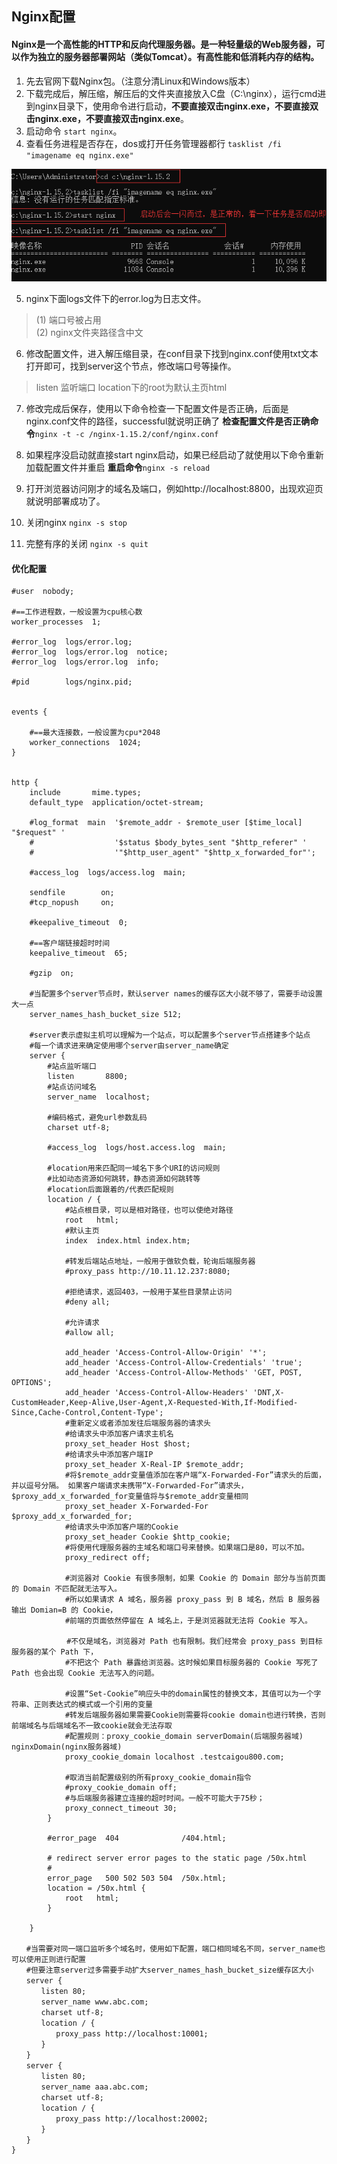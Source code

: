 ## Nginx配置
#### Nginx是一个高性能的HTTP和反向代理服务器。是一种轻量级的Web服务器，可以作为独立的服务器部署网站（类似Tomcat）。有高性能和低消耗内存的结构。

1. 先去官网下载Nginx包。（注意分清Linux和Windows版本）
2. 下载完成后，解压缩，解压后的文件夹直接放入C盘（C:\nginx），运行cmd进到nginx目录下，使用命令进行启动，**不要直接双击nginx.exe，不要直接双击nginx.exe，不要直接双击nginx.exe**。
3. 启动命令 `start nginx`。
4. 查看任务进程是否存在，dos或打开任务管理器都行 `tasklist /fi "imagename eq nginx.exe"` 

![nginx](../.vuepress/public/nginx.png)

5. nginx下面logs文件下的error.log为日志文件。
>(1) 端口号被占用  
(2) nginx文件夹路径含中文

6. 修改配置文件，进入解压缩目录，在conf目录下找到nginx.conf使用txt文本打开即可，找到server这个节点，修改端口号等操作。
>listen 监听端口
location下的root为默认主页html

7. 修改完成后保存，使用以下命令检查一下配置文件是否正确，后面是nginx.conf文件的路径，successful就说明正确了  **检查配置文件是否正确命令**`nginx -t -c /nginx-1.15.2/conf/nginx.conf`

8. 如果程序没启动就直接start nginx启动，如果已经启动了就使用以下命令重新加载配置文件并重启  **重启命令**`nginx -s reload`

9. 打开浏览器访问刚才的域名及端口，例如http://localhost:8800，出现欢迎页就说明部署成功了。

10. 关闭nginx `nginx -s stop`

11. 完整有序的关闭 `nginx -s quit` 


#### 优化配置
```
#user  nobody;

#==工作进程数，一般设置为cpu核心数
worker_processes  1;

#error_log  logs/error.log;
#error_log  logs/error.log  notice;
#error_log  logs/error.log  info;

#pid        logs/nginx.pid;


events {

    #==最大连接数，一般设置为cpu*2048
    worker_connections  1024;
}


http {
    include       mime.types;
    default_type  application/octet-stream;

    #log_format  main  '$remote_addr - $remote_user [$time_local] "$request" '
    #                  '$status $body_bytes_sent "$http_referer" '
    #                  '"$http_user_agent" "$http_x_forwarded_for"';

    #access_log  logs/access.log  main;

    sendfile        on;
    #tcp_nopush     on;

    #keepalive_timeout  0;
    
    #==客户端链接超时时间
    keepalive_timeout  65;

    #gzip  on;

    #当配置多个server节点时，默认server names的缓存区大小就不够了，需要手动设置大一点
    server_names_hash_bucket_size 512;

    #server表示虚拟主机可以理解为一个站点，可以配置多个server节点搭建多个站点
    #每一个请求进来确定使用哪个server由server_name确定
    server {
        #站点监听端口
        listen       8800;
        #站点访问域名
        server_name  localhost;
        
        #编码格式，避免url参数乱码
        charset utf-8;

        #access_log  logs/host.access.log  main;

        #location用来匹配同一域名下多个URI的访问规则
        #比如动态资源如何跳转，静态资源如何跳转等
        #location后面跟着的/代表匹配规则
        location / {
            #站点根目录，可以是相对路径，也可以使绝对路径
            root   html;
            #默认主页
            index  index.html index.htm;
            
            #转发后端站点地址，一般用于做软负载，轮询后端服务器
            #proxy_pass http://10.11.12.237:8080;

            #拒绝请求，返回403，一般用于某些目录禁止访问
            #deny all;
            
            #允许请求
            #allow all;
            
            add_header 'Access-Control-Allow-Origin' '*';
            add_header 'Access-Control-Allow-Credentials' 'true';
            add_header 'Access-Control-Allow-Methods' 'GET, POST, OPTIONS';
            add_header 'Access-Control-Allow-Headers' 'DNT,X-CustomHeader,Keep-Alive,User-Agent,X-Requested-With,If-Modified-Since,Cache-Control,Content-Type';
            #重新定义或者添加发往后端服务器的请求头
            #给请求头中添加客户请求主机名
            proxy_set_header Host $host;
            #给请求头中添加客户端IP
            proxy_set_header X-Real-IP $remote_addr;
            #将$remote_addr变量值添加在客户端“X-Forwarded-For”请求头的后面，并以逗号分隔。 如果客户端请求未携带“X-Forwarded-For”请求头，$proxy_add_x_forwarded_for变量值将与$remote_addr变量相同  
            proxy_set_header X-Forwarded-For $proxy_add_x_forwarded_for;
            #给请求头中添加客户端的Cookie
            proxy_set_header Cookie $http_cookie;
            #将使用代理服务器的主域名和端口号来替换。如果端口是80，可以不加。
            proxy_redirect off;
            
            #浏览器对 Cookie 有很多限制，如果 Cookie 的 Domain 部分与当前页面的 Domain 不匹配就无法写入。
            #所以如果请求 A 域名，服务器 proxy_pass 到 B 域名，然后 B 服务器输出 Domian=B 的 Cookie，
            #前端的页面依然停留在 A 域名上，于是浏览器就无法将 Cookie 写入。
            
　　         #不仅是域名，浏览器对 Path 也有限制。我们经常会 proxy_pass 到目标服务器的某个 Path 下，
            #不把这个 Path 暴露给浏览器。这时候如果目标服务器的 Cookie 写死了 Path 也会出现 Cookie 无法写入的问题。
            
            #设置“Set-Cookie”响应头中的domain属性的替换文本，其值可以为一个字符串、正则表达式的模式或一个引用的变量
            #转发后端服务器如果需要Cookie则需要将cookie domain也进行转换，否则前端域名与后端域名不一致cookie就会无法存取
　　　　　　  #配置规则：proxy_cookie_domain serverDomain(后端服务器域) nginxDomain(nginx服务器域)
            proxy_cookie_domain localhost .testcaigou800.com;
            
            #取消当前配置级别的所有proxy_cookie_domain指令
            #proxy_cookie_domain off;
            #与后端服务器建立连接的超时时间。一般不可能大于75秒；
            proxy_connect_timeout 30;
        }

        #error_page  404              /404.html;

        # redirect server error pages to the static page /50x.html
        #
        error_page   500 502 503 504  /50x.html;
        location = /50x.html {
            root   html;
        }

    }
    
　　#当需要对同一端口监听多个域名时，使用如下配置，端口相同域名不同，server_name也可以使用正则进行配置
　　#但要注意server过多需要手动扩大server_names_hash_bucket_size缓存区大小
　　server {
　　　　listen 80;
　　　　server_name www.abc.com;
　　　　charset utf-8;
　　　　location / {
　　　　　　proxy_pass http://localhost:10001;
　　　　}
　　}
　　server {
　　　　listen 80;
　　　　server_name aaa.abc.com;
　　　　charset utf-8;
　　　　location / {
　　　　　　proxy_pass http://localhost:20002;
　　　　}
　　}
}
```